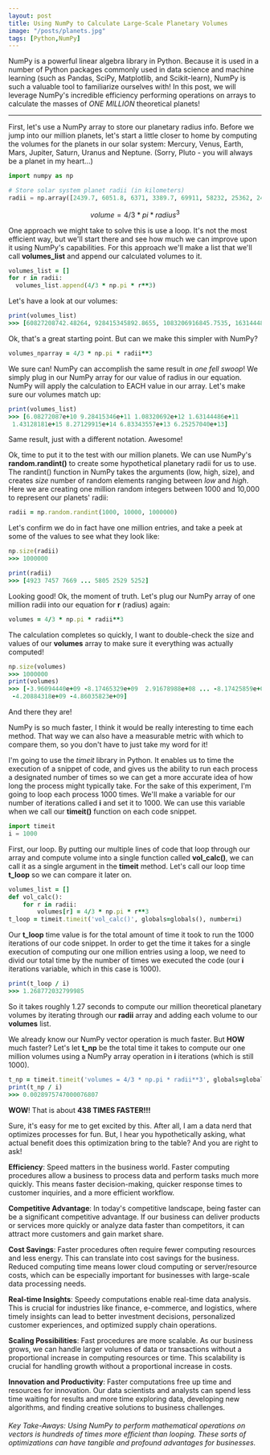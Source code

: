 ```yaml
---
layout: post
title: Using NumPy to Calculate Large-Scale Planetary Volumes
image: "/posts/planets.jpg"
tags: [Python,NumPy]
---
```


NumPy is a powerful linear algebra library in Python. Because it is used in a number of Python packages commonly used in data science and machine learning (such as Pandas, SciPy, Matplotlib, and Scikit-learn), NumPy is such a valuable tool to familiarize ourselves with! In this post, we will leverage NumPy's incredible efficiency performing operations on arrays to calculate the masses of *ONE MILLION* theoretical planets! 

---

First, let's use a NumPy array to store our planetary radius info. Before we jump into our million planets, let's start a little closer to home by computing the volumes for the planets in our solar system: Mercury, Venus, Earth, Mars, Jupiter, Saturn, Uranus and Neptune. (Sorry, Pluto - you will always be a planet in my heart...)

```python
import numpy as np

# Store solar system planet radii (in kilometers)
radii = np.array([2439.7, 6051.8, 6371, 3389.7, 69911, 58232, 25362, 24622])
```

```math
volume = 4/3 * pi * radius^3
```
One approach we might take to solve this is use a loop. It's not the most efficient way, but we'll start there and see how much we can improve upon it using NumPy's capabilities. For this approach we'll make a list that we'll call **volumes_list** and append our calculated volumes to it.

```ruby
volumes_list = []
for r in radii:
  volumes_list.append(4/3 * np.pi * r**3)
```
Let's have a look at our volumes:

```ruby
print(volumes_list)
>>> [60827208742.48264, 928415345892.8655, 1083206916845.7535, 163144485780.68842, 1431281810739357.2, 827129915150897.5, 68334355695583.96, 62525703987420.89]
```
Ok, that's a great starting point. But can we make this simpler with NumPy?

```ruby
volumes_nparray = 4/3 * np.pi * radii**3
```
We sure can! NumPy can accomplish the same result in *one fell swoop*! We simply plug in our NumPy array for our value of radius in our equation. NumPy will apply the calculation to EACH value in our array. Let's make sure our volumes match up:

```ruby
print(volumes_list)
>>> [6.08272087e+10 9.28415346e+11 1.08320692e+12 1.63144486e+11
 1.43128181e+15 8.27129915e+14 6.83343557e+13 6.25257040e+13]
```
Same result, just with a different notation. Awesome!

Ok, time to put it to the test with our million planets. We can use NumPy's **random.randint()** to create some hypothetical planetary radii for us to use. The randint() function in NumPy takes the arguments (low, high, size), and creates *size* number of random elements ranging between *low* and *high*. Here we are creating one million random integers between 1000 and 10,000 to represent our planets' radii:

```ruby
radii = np.random.randint(1000, 10000, 1000000)
```

Let's confirm we do in fact have one million entries, and take a peek at some of the values to see what they look like:

```ruby
np.size(radii)
>>> 1000000

print(radii)
>>> [4923 7457 7669 ... 5805 2529 5252]
```

Looking good! Ok, the moment of truth. Let's plug our NumPy array of one million radii into our equation for **r** (radius) again:

```ruby
volumes = 4/3 * np.pi * radii**3
```
The calculation completes so quickly, I want to double-check the size and values of our **volumes** array to make sure it everything was actually computed!

```ruby
np.size(volumes)
>>> 1000000
print(volumes)
>>> [-3.96094440e+09 -8.17465329e+09  2.91678988e+08 ... -8.17425859e+09
 -4.20884318e+09 -4.86035823e+09]
```
And there they are! 

NumPy is so much faster, I think it would be really interesting to time each method. That way we can also have a measurable metric with which to compare them, so you don't have to just take my word for it!

I'm going to use the *timeit* library in Python. It enables us to time the execution of a snippet of code, and gives us the ability to run each process a designated number of times so we can get a more accurate idea of how long the process might typically take. For the sake of this experiment, I'm going to loop each process 1000 times. We'll make a variable for our number of iterations called **i** and set it to 1000. We can use this variable when we call our **timeit()** function on each code snippet.

```python
import timeit
i = 1000
```

First, our loop. By putting our multiple lines of code that loop through our array and compute volume into a single function called **vol_calc()**, we can call it as a single argument in the **timeit** method. Let's call our loop time **t_loop** so we can compare it later on.

```ruby
volumes_list = []
def vol_calc():
    for r in radii:
        volumes[r] = 4/3 * np.pi * r**3
t_loop = timeit.timeit('vol_calc()', globals=globals(), number=i)
```

Our **t_loop** time value is for the total amount of time it took to run the 1000 iterations of our code snippet. In order to get the time it takes for a single execution of computing our one million entries using a loop, we need to divid our total time by the number of times we executed the code (our **i** iterations variable, which in this case is 1000).

```ruby
print(t_loop / i)
>>> 1.268772032799985
```
So it takes  roughly 1.27 seconds to compute our million theoretical planetary volumes by iterating through our **radii** array and adding each volume to our **volumes** list.

We already know our NumPy vector operation is much faster. But **HOW** much faster? Let's let **t_np** be the total time it takes to compute our one million volumes using a NumPy array operation in **i** iterations (which is still 1000).  

```ruby
t_np = timeit.timeit('volumes = 4/3 * np.pi * radii**3', globals=globals(), number=loop)
print(t_np / i)
>>> 0.0028975747000076807
```
**WOW**! That is about **438 TIMES FASTER!!!**

Sure, it's easy for me to get excited by this. After all, I am a data nerd that optimizes processes for fun. But, I hear you hypothetically asking, what actual benefit does this optimization bring to the table? And you are right to ask! 

**Efficiency**: Speed matters in the business world. Faster computing procedures allow a business to process data and perform tasks much more quickly. This means faster decision-making, quicker response times to customer inquiries, and a more efficient workflow.

**Competitive Advantage**: In today's competitive landscape, being faster can be a significant competitive advantage. If our business can deliver products or services more quickly or analyze data faster than competitors, it can attract more customers and gain market share.

**Cost Savings**: Faster procedures often require fewer computing resources and less energy. This can translate into cost savings for the business. Reduced computing time means lower cloud computing or server/resource costs, which can be especially important for businesses with large-scale data processing needs.

**Real-time Insights**: Speedy computations enable real-time data analysis. This is crucial for industries like finance, e-commerce, and logistics, where timely insights can lead to better investment decisions, personalized customer experiences, and optimized supply chain operations.

**Scaling Possibilities**: Fast procedures are more scalable. As our business grows, we can handle larger volumes of data or transactions without a proportional increase in computing resources or time. This scalability is crucial for handling growth without a proportional increase in costs.

**Innovation and Productivity**: Faster computations free up time and resources for innovation. Our data scientists and analysts can spend less time waiting for results and more time exploring data, developing new algorithms, and finding creative solutions to business challenges.


###### Key Take-Aways: Using NumPy to perform mathematical operations on vectors is hundreds of times more efficient than looping. These sorts of optimizations can have tangible and profound advantages for businesses.


